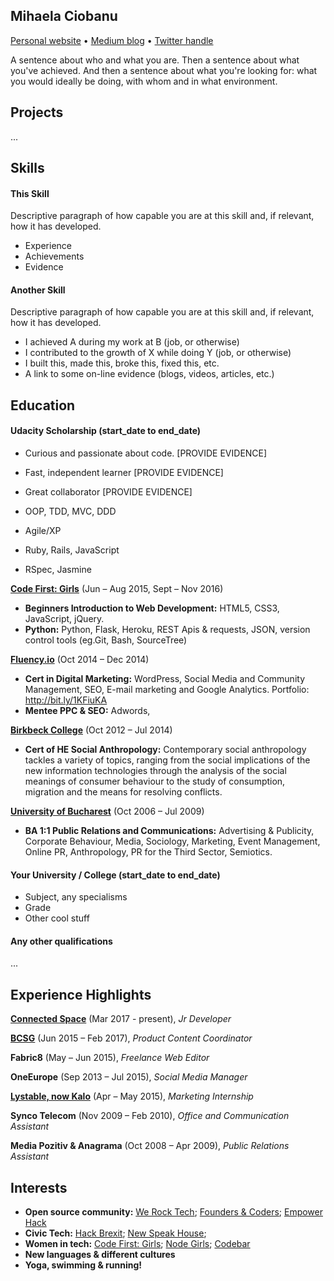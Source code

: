 ## Mihaela Ciobanu

[Personal website](https://myaella.github.io/) • [Medium blog](https://medium.com/@MyaElla) • [Twitter handle](https://twitter.com/MyaElla)

A sentence about who and what you are.
Then a sentence about what you've achieved.
And then a sentence about what you're looking for: what you would ideally be doing, with whom and in what environment.

## Projects
...

## Skills

#### This Skill

Descriptive paragraph of how capable you are at this skill and, if relevant, how it has developed.

- Experience
- Achievements
- Evidence

#### Another Skill

Descriptive paragraph of how capable you are at this skill and, if relevant, how it has developed.

- I achieved A during my work at B (job, or otherwise)
- I contributed to the growth of X while doing Y (job, or otherwise)
- I built this, made this, broke this, fixed this, etc.
- A link to some on-line evidence (blogs, videos, articles, etc.)

## Education

#### Udacity Scholarship (start_date to end_date)

- Curious and passionate about code. [PROVIDE EVIDENCE]
- Fast, independent learner [PROVIDE EVIDENCE]
- Great collaborator [PROVIDE EVIDENCE]

- OOP, TDD, MVC, DDD
- Agile/XP
- Ruby, Rails, JavaScript
- RSpec, Jasmine

**[Code First: Girls](http://www.codefirstgirls.org.uk/)** (Jun – Aug 2015, Sept – Nov 2016)
- **Beginners Introduction to Web Development:** HTML5, CSS3, JavaScript, jQuery.
- **Python:** Python, Flask, Heroku, REST Apis & requests, JSON, version control tools (eg.Git, Bash, SourceTree)

**[Fluency.io](https://www.linkedin.com/company/fluency-learning/)** (Oct 2014 – Dec 2014)
- **Cert in Digital Marketing:** WordPress, Social Media and Community Management, SEO, E-mail marketing and Google Analytics. Portfolio: http://bit.ly/1KFiuKA
- **Mentee PPC & SEO:** Adwords,

**[Birkbeck College](/)** (Oct 2012 – Jul 2014)
- **Cert of HE Social Anthropology:** Contemporary social anthropology tackles a variety of topics, ranging from the social implications of the new information technologies through the analysis of the social meanings of consumer behaviour to the study of consumption, migration and the means for resolving conflicts.

**[University of Bucharest](/)** (Oct 2006 – Jul 2009)
- **BA 1:1 Public Relations and Communications:** Advertising & Publicity, Corporate Behaviour, Media, Sociology, Marketing, Event Management, Online PR, Anthropology, PR for the Third Sector, Semiotics.

#### Your University / College (start_date to end_date)

- Subject, any specialisms
- Grade
- Other cool stuff

#### Any other qualifications
...



## Experience Highlights

**[Connected Space](http://www.connected-space.co.uk/)** (Mar 2017 - present),
*Jr Developer*

**[BCSG](https://www.bcsg.com/)** (Jun 2015 – Feb 2017),
*Product Content Coordinator*

**Fabric8** (May – Jun 2015),
*Freelance Web Editor*

**OneEurope** (Sep 2013 – Jul 2015),
*Social Media Manager*

**[Lystable, now Kalo](https://kalohq.com/)** (Apr – May 2015),
*Marketing Internship*

**Synco Telecom** (Nov 2009 – Feb 2010),
*Office and Communication Assistant*

**Media Pozitiv & Anagrama** (Oct 2008 – Apr 2009),
*Public Relations Assistant*

## Interests

- **Open source community:** [We Rock Tech](http://werocktech.com/); [Founders & Coders](https://www.meetup.com/founderscoders/); [Empower Hack](http://empowerhack.io/)
- **Civic Tech:** [Hack Brexit](http://hackbrexit.org/); [New Speak House](https://www.nwspk.com/);
- **Women in tech:** [Code First: Girls](http://www.codefirstgirls.org.uk/); [Node Girls](http://nodegirls.io/); [Codebar](https://codebar.io/)
- **New languages & different cultures**
- **Yoga, swimming & running!**
